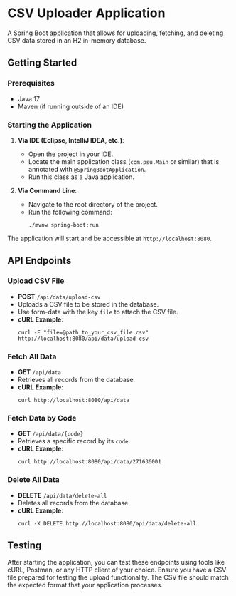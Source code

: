 # CSV Uploader Application

A Spring Boot application that allows for uploading, fetching, and deleting CSV data stored in an H2 in-memory database.

## Getting Started

### Prerequisites

- Java 17
- Maven (if running outside of an IDE)

### Starting the Application

1. **Via IDE (Eclipse, IntelliJ IDEA, etc.)**:
    - Open the project in your IDE.
    - Locate the main application class (`com.psu.Main` or similar) that is annotated with `@SpringBootApplication`.
    - Run this class as a Java application.

2. **Via Command Line**:
    - Navigate to the root directory of the project.
    - Run the following command:
      ```shell
      ./mvnw spring-boot:run
      ```

The application will start and be accessible at `http://localhost:8080`.

## API Endpoints

### Upload CSV File

- **POST** `/api/data/upload-csv`
- Uploads a CSV file to be stored in the database.
- Use form-data with the key `file` to attach the CSV file.
- **cURL Example**:
  ```shell
  curl -F "file=@path_to_your_csv_file.csv" http://localhost:8080/api/data/upload-csv
  ```

### Fetch All Data

- **GET** `/api/data`
- Retrieves all records from the database.
- **cURL Example**:
  ```shell
  curl http://localhost:8080/api/data
  ```

### Fetch Data by Code

- **GET** `/api/data/{code}`
- Retrieves a specific record by its `code`.
- **cURL Example**:
  ```shell
  curl http://localhost:8080/api/data/271636001
  ```

### Delete All Data

- **DELETE** `/api/data/delete-all`
- Deletes all records from the database.
- **cURL Example**:
  ```shell
  curl -X DELETE http://localhost:8080/api/data/delete-all
  ```

## Testing

After starting the application, you can test these endpoints using tools like cURL, Postman, or any HTTP client of your choice.
Ensure you have a CSV file prepared for testing the upload functionality. The CSV file should match the expected format that your application processes.
